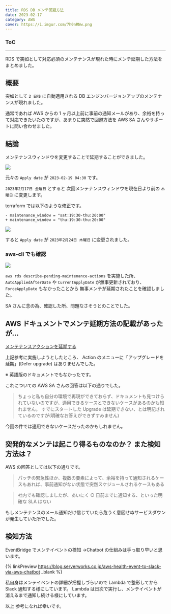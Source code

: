 ```yaml
---
title: RDS DB メンテ回避方法
date: 2023-02-17
category: AWS
cover: https://i.imgur.com/7h0nRNw.png
---
```


<div class="toc">
<div class="toc-content">
<h3 class="menu-label">ToC</h3>
<!-- toc -->
</div>
</div>

---

RDS で突如として対応必須のメンテナンスが現れた時にメンテ延期した方法をまとめました。

<!-- more -->

## 概要

突如として `2 日後` に自動適用される DB エンジンバージョンアップのメンテナンスが現れました。

通常であれば AWS からの 1 ヶ月以上前に事前の通知メールがあり、余裕を持って対応できたいたのですが、あまりに突然で回避方法を AWS SA さんやサポートに問い合わせました。

## 結論

メンテナンスウィンドウを変更することで延期することができました。

![](https://i.imgur.com/7h0nRNw.png)

元々の `Apply date` が `2023-02-19 04:30` です。

`2023年2月17日 金曜日` とすると
次回メンテナンスウィンドウを現在日より前の `木曜日` に変更します。

terraform では以下のような修正です。

```
- maintenance_window = "sat:19:30-thu:20:00"
+ maintenance_window = "thu:19:30-thu:20:00"
```

![](https://i.imgur.com/8kiXsyT.png)

すると `Apply date` が `2023年2月24日 木曜日` に変更されました。

### aws-cli でも確認

![](https://i.imgur.com/IXctjg7.png)

`aws rds describe-pending-maintenance-actions` を実施した所、
`AutoAppliedAfterDate` や `CurrentApplyDate` が無事更新されており、
`ForceApplyDate` もなかったことから
無事メンテが延期されたことを確認しました。

SA さんに念の為、確認した所、問題なさそうとのことでした。

## AWS ドキュメントでメンテ延期方法の記載があったが...

[メンテナンスアクションを延期する](https://aws.amazon.com/jp/premiumsupport/knowledge-center/rds-maintenance-window/#Defer_maintenance_actions)

上記参考に実施しようとしたところ、 Action のメニューに「アップグレードを延期」(Defer upgrade) はありませんでした。

※ 英語版のドキュメントでもなかったです。

これについての AWS SA さんの回答は以下の通りでした。

> ちょっと私も自分の環境で再現ができておらず、ドキュメントも見つけられていないのですが、適用できるケースとできないケースがあるのかも知れません。
> すでにスタートした Upgrade は延期できない、とは明記されているのですが(明確なお答えができずすみません)

今回の件では適用できないケースだったのかもしれません。

## 突発的なメンテは起こり得るものなのか？ また検知方法は？

AWS の回答としては以下の通りです。

> パッチの緊急性ほか、複数の要素によって、余裕を持って通知されるケースもあれば、事前通知がない状態で突然スケジュールされるケースもある

> 社内でも確認しましたが、あいにく ○ 日前までに通知する、といった明確な SLA はない

もしメンテナンスのメール通知だけ信じていたら危うく意図せぬサービスダウンが発生していた所でした。

## 検知方法

EventBridge でメンテイベントの検知 →Chatbot の仕組みは手っ取り早いと思います。

{% linkPreview https://blog.serverworks.co.jp/aws-health-event-to-slack-via-aws-chatbot _blank %}

私自身はメンテイベントの詳細が把握しづらいので Lambda で整形してから Slack 通知する様にしています。
Lambda は日次で実行し、メンテイベントが消えるまで通知し続ける様にしています。

以上
参考になれば幸いです。
